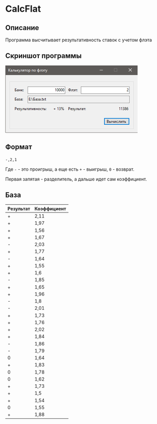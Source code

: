 # CalcFlat

## Описание

Программа высчитывает результативность ставок с учетом флэта

## Скриншот программы

![Результат](Результат.png)

## Формат

`-,2,1`

Где `-` - это проигрыш, а еще есть `+` - выигрыш, `0` - возврат.

Первая запятая - разделитель, а дальше идет сам коэффициент.



## База

Результат | Коэффициент
------- | --------
+|2,11
+|1,97
+|1,56
+|1,67
-|2,03
+|1,77
-|1,64
+|1,55
+|1,6
-|1,85
+|1,65
+|1,96
-|1,8
-|2,01
+|1,73
+|1,76
+|2,02
+|1,84
-|1,86
-|1,79
0|1,64
+|1,83
0|1,78
0|1,62
+|1,73
+|1,5
+|1,54
0|1,55
+|1,88

